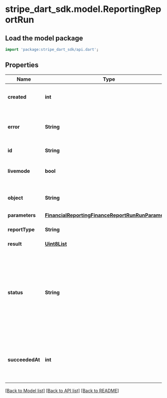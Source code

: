 # stripe_dart_sdk.model.ReportingReportRun

## Load the model package
```dart
import 'package:stripe_dart_sdk/api.dart';
```

## Properties
Name | Type | Description | Notes
------------ | ------------- | ------------- | -------------
**created** | **int** | Time at which the object was created. Measured in seconds since the Unix epoch. | 
**error** | **String** | If something should go wrong during the run, a message about the failure (populated when  `status=failed`). | [optional] 
**id** | **String** | Unique identifier for the object. | 
**livemode** | **bool** | `true` if the report is run on live mode data and `false` if it is run on test mode data. | 
**object** | **String** | String representing the object's type. Objects of the same type share the same value. | 
**parameters** | [**FinancialReportingFinanceReportRunRunParameters**](FinancialReportingFinanceReportRunRunParameters.md) |  | 
**reportType** | **String** | The ID of the [report type](https://stripe.com/docs/reports/report-types) to run, such as `\"balance.summary.1\"`. | 
**result** | [**Uint8List**](Uint8List.md) |  | [optional] 
**status** | **String** | Status of this report run. This will be `pending` when the run is initially created.  When the run finishes, this will be set to `succeeded` and the `result` field will be populated.  Rarely, we may encounter an error, at which point this will be set to `failed` and the `error` field will be populated. | 
**succeededAt** | **int** | Timestamp at which this run successfully finished (populated when  `status=succeeded`). Measured in seconds since the Unix epoch. | [optional] 

[[Back to Model list]](../README.md#documentation-for-models) [[Back to API list]](../README.md#documentation-for-api-endpoints) [[Back to README]](../README.md)


